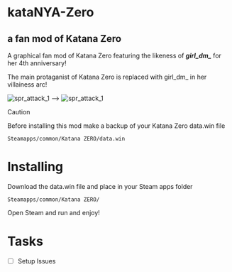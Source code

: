 # kataNYA-Zero
## a fan mod of Katana Zero

A graphical fan mod of Katana Zero featuring the likeness of ***girl_dm_*** for her 4th anniversary!

The main protaganist of Katana Zero is replaced with girl_dm_ in her villainess arc!

![spr_attack_1](https://github.com/barrettsmithbb/kataNYA-Zero/assets/91964954/e92d9c99-e055-47ff-a4e7-e273a80b5bbd) --> ![spr_attack_1](https://github.com/barrettsmithbb/kataNYA-Zero/assets/91964954/c1e21800-ae1f-4777-ae8a-c7468690c784)

> [!CAUTION]
> Before installing this mod make a backup of your Katana Zero data.win file

```
Steamapps/common/Katana ZERO/data.win
```

# Installing
Download the data.win file and place in your Steam apps folder

```
Steamapps/common/Katana ZERO/
```
Open Steam and run and enjoy!


# Tasks
- [ ] Setup Issues

